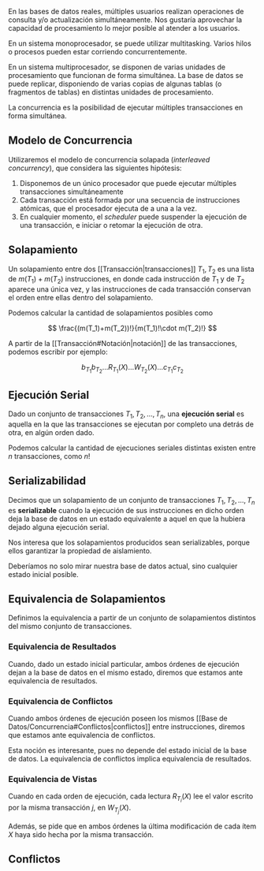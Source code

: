 En las bases de datos reales, múltiples usuarios realizan operaciones de consulta y/o actualización simultáneamente. Nos gustaría aprovechar la capacidad de procesamiento lo mejor posible al atender a los usuarios.

En un sistema monoprocesador, se puede utilizar multitasking. Varios hilos o procesos pueden estar corriendo concurrentemente.

En un sistema multiprocesador, se disponen de varias unidades de procesamiento que funcionan de forma simultánea. La base de datos se puede replicar, disponiendo de varias copias de algunas tablas (o fragmentos de tablas) en distintas unidades de procesamiento.

La concurrencia es la posibilidad de ejecutar múltiples transacciones en forma simultánea.

## Modelo de Concurrencia

Utilizaremos el modelo de concurrencia solapada (*interleaved concurrency*), que considera las siguientes hipótesis:

1. Disponemos de un único procesador que puede ejecutar múltiples transacciones simultáneamente
2. Cada transacción está formada por una secuencia de instrucciones atómicas, que el procesador ejecuta de a una a la vez.
3. En cualquier momento, el *scheduler* puede suspender la ejecución de una transacción, e iniciar o retomar la ejecución de otra.

## Solapamiento

Un solapamiento entre dos [[Transacción|transacciones]] $T_1, T_2$ es una lista de $m(T_1) + m(T_2)$ instrucciones, en donde cada instrucción de $T_1$ y de $T_2$ aparece una única vez, y las instrucciones de cada transacción conservan el orden entre ellas dentro del solapamiento.

Podemos calcular la cantidad de solapamientos posibles como

$$
\frac{(m(T_1)+m(T_2))!}{m(T_1)!\cdot m(T_2)!}
$$

A partir de la [[Transacción#Notación|notación]] de las transacciones, podemos escribir por ejemplo:

$$
b_{T_1}b_{T_2}\dots R_{T_1}(X)\dots W_{T_2}(X)\dots c_{T_1}c_{T_2}
$$

## Ejecución Serial

Dado un conjunto de transacciones $T_1, T_2, \dots, T_n$, una **ejecución serial** es aquella en la que las transacciones se ejecutan por completo una detrás de otra, en algún orden dado.

Podemos calcular la cantidad de ejecuciones seriales distintas existen entre $n$ transacciones, como $n!$

## Serializabilidad

Decimos que un solapamiento de un conjunto de transacciones $T_1, T_2, \dots, T_n$ es **serializable** cuando la ejecución de sus instrucciones en dicho orden deja la base de datos en un estado equivalente a aquel en que la hubiera dejado alguna ejecución serial.

Nos interesa que los solapamientos producidos sean serializables, porque ellos garantizar la propiedad de aislamiento.

Deberíamos no solo mirar nuestra base de datos actual, sino cualquier estado inicial posible.

## Equivalencia de Solapamientos

Definimos la equivalencia a partir de un conjunto de solapamientos distintos del mismo conjunto de transacciones.

### Equivalencia de Resultados

Cuando, dado un estado inicial particular, ambos órdenes de ejecución dejan a la base de datos en el mismo estado, diremos que estamos ante equivalencia de resultados.

### Equivalencia de Conflictos

Cuando ambos órdenes de ejecución poseen los mismos [[Base de Datos/Concurrencia#Conflictos|conflictos]] entre instrucciones, diremos que estamos ante equivalencia de conflictos.

Esta noción es interesante, pues no depende del estado inicial de la base de datos. La equivalencia de conflictos implica equivalencia de resultados.

### Equivalencia de Vistas

Cuando en cada orden de ejecución, cada lectura $R_{T_i}(X)$ lee el valor escrito por la misma transacción $j$, en $W_{T_j}(X)$.

Además, se pide que en ambos órdenes la última modificación de cada ítem $X$ haya sido hecha por la misma transacción.

## Conflictos
